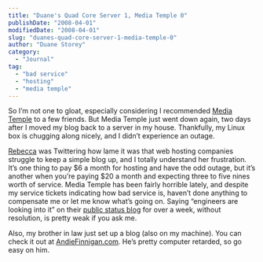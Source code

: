 ```yaml
---
title: "Duane's Quad Core Server 1, Media Temple 0"
publishDate: "2008-04-01"
modifiedDate: "2008-04-01"
slug: "duanes-quad-core-server-1-media-temple-0"
author: "Duane Storey"
category:
  - "Journal"
tag:
  - "bad service"
  - "hosting"
  - "media temple"
---
```


So I’m not one to gloat, especially considering I recommended [Media Temple](http://www.mediatemple.net/) to a few friends. But Media Temple just went down again, two days after I moved my blog back to a server in my house. Thankfully, my Linux box is chugging along nicely, and I didn’t experience an outage.

[Rebecca](http://miss604.com) was Twittering how lame it was that web hosting companies struggle to keep a simple blog up, and I totally understand her frustration. It’s one thing to pay $6 a month for hosting and have the odd outage, but it’s another when you’re paying $20 a month and expecting three to five nines worth of service. Media Temple has been fairly horrible lately, and despite my service tickets indicating how bad service is, haven’t done anything to compensate me or let me know what’s going on. Saying “engineers are looking into it” on their [public status blog](http://weblog.mediatemple.net/weblog/category/system-incidents/gs-grid-service-intermittent-service-availability/) for over a week, without resolution, is pretty weak if you ask me.

Also, my brother in law just set up a blog (also on my machine). You can check it out at [AndieFinnigan.com](http://andiefinnigan.com). He’s pretty computer retarded, so go easy on him.